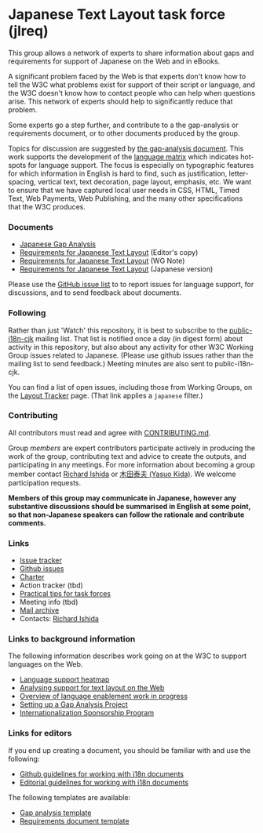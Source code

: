 # Japanese Text Layout task force (jlreq)

This group allows a network of experts to share information about gaps and requirements for support of Japanese on the Web and in eBooks. 

A significant problem faced by the Web is that experts don't know how to tell the W3C what problems exist for support of their script or language, and the W3C doesn't know how to contact people who can help when questions arise. This network of experts should help to significantly reduce that problem. 

Some experts go a step further, and contribute to a the gap-analysis or requirements document, or to other documents produced by the group.

Topics for discussion are suggested by [the gap-analysis document](https://w3c.github.io/jlreq/gap-analysis/). This work supports the development of the [language matrix](https://w3c.github.io/typography/gap-analysis/language-matrix.html) which indicates hot-spots for language support. The focus is especially on typographic features for which information in English is hard to find, such as justification, letter-spacing, vertical text, text decoration, page layout, emphasis, etc.   We want to ensure that we have captured local user needs in CSS, HTML, Timed Text, Web Payments, Web Publishing, and the many other specifications that the W3C produces. 

### Documents
- [Japanese Gap Analysis](https://w3c.github.io/jlreq/gap-analysis/) 
- [Requirements for Japanese Text Layout](https://w3c.github.io/jlreq/) (Editor's copy)
- [Requirements for Japanese Text Layout](https://www.w3.org/TR/jlreq/) (WG Note)
- [Requirements for Japanese Text Layout](https://www.w3.org/TR/2012/NOTE-jlreq-20120403/ja/) (Japanese version)

Please use the [GitHub issue list](https://github.com/w3c/jlreq/issues) to to report issues for language support, for discussions, and to send feedback about documents.

### Following
Rather than just 'Watch' this repository, it is best to subscribe to the [public-i18n-cjk](https://lists.w3.org/Archives/Public/public-i18n-cjk/) mailing list. That list is notified once a day (in digest form) about activity in this repository, but also about any activity for other W3C Working Group issues related to Japanese. (Please use github issues rather than the mailing list to send feedback.)  Meeting minutes are also sent to public-i18n-cjk.

You can find a list of open issues, including those from Working Groups, on the [Layout Tracker](http://w3c.github.io/i18n-activity/textlayout/?filter=japanese) page. (That link applies a `japanese` filter.)

### Contributing
All contributors must read and agree with [CONTRIBUTING.md](CONTRIBUTING.md).

Group _members_ are expert contributors participate actively in producing the work of the group, contributing text and advice to create the outputs, and participating in any meetings. For more information about becoming a group member contact [Richard Ishida](mailto:ishida@w3.org) or [木田泰夫 (Yasuo Kida)](mailto:kida@me.com). We welcome participation requests.

**Members of this group may communicate in Japanese, however any substantive discussions should be summarised in English at some point, so that non-Japanese speakers can follow the rationale and contribute comments.**

### Links
- [Issue tracker](http://w3c.github.io/i18n-activity/textlayout/?filter=japanese)
- [Github issues](https://github.com/w3c/jlreq/issues)
- [Charter](https://w3c.github.io/jlreq/charter/)
- Action tracker (tbd)
- [Practical tips for task forces](https://w3c.github.io/i18n-activity/guidelines/process.html)
- Meeting info (tbd)
- [Mail archive](https://lists.w3.org/Archives/Public/public-i18n-cjk/)
- Contacts: [Richard Ishida](mailto:ishida@w3.org)


### Links to background information
The following information describes work going on at the W3C to support languages on the Web.
- [Language support heatmap](http://w3c.github.io/typography/gap-analysis/language-matrix.html)
- [Analysing support for text layout on the Web](https://github.com/w3c/i18n-discuss/wiki/Analysing-support-for-text-layout-on-the-Web)
- [Overview of language enablement work in progress](https://www.w3.org/International/layout)
- [Setting up a Gap Analysis Project](https://github.com/w3c/typography/wiki/Setting-up-a-Gap-Analysis-Project)
- [Internationalization Sponsorship Program](https://www.w3.org/International/sponsorship/)


### Links for editors
If you end up creating a document, you should be familiar with and use the following:
- [Github guidelines for working with i18n documents](http://w3c.github.io/i18n-activity/guidelines/github)
- [Editorial guidelines for working with i18n documents](http://w3c.github.io/i18n-activity/guidelines/editing)

The following templates are available:
- [Gap analysis template](http://w3c.github.io/i18n-activity/templates/gap-analysis/gap-analysis_template.html)
- [Requirements document template](http://w3c.github.io/i18n-activity/templates/lreq_doc/gap-analysis_template.html)



